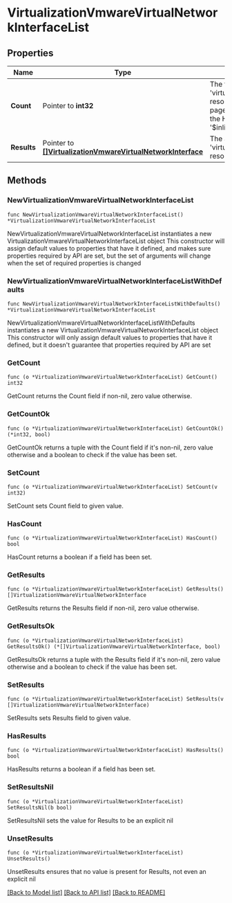 # VirtualizationVmwareVirtualNetworkInterfaceList

## Properties

Name | Type | Description | Notes
------------ | ------------- | ------------- | -------------
**Count** | Pointer to **int32** | The total number of &#39;virtualization.VmwareVirtualNetworkInterface&#39; resources matching the request, accross all pages. The &#39;Count&#39; attribute is included when the HTTP GET request includes the &#39;$inlinecount&#39; parameter. | [optional] 
**Results** | Pointer to [**[]VirtualizationVmwareVirtualNetworkInterface**](VirtualizationVmwareVirtualNetworkInterface.md) | The array of &#39;virtualization.VmwareVirtualNetworkInterface&#39; resources matching the request. | [optional] 

## Methods

### NewVirtualizationVmwareVirtualNetworkInterfaceList

`func NewVirtualizationVmwareVirtualNetworkInterfaceList() *VirtualizationVmwareVirtualNetworkInterfaceList`

NewVirtualizationVmwareVirtualNetworkInterfaceList instantiates a new VirtualizationVmwareVirtualNetworkInterfaceList object
This constructor will assign default values to properties that have it defined,
and makes sure properties required by API are set, but the set of arguments
will change when the set of required properties is changed

### NewVirtualizationVmwareVirtualNetworkInterfaceListWithDefaults

`func NewVirtualizationVmwareVirtualNetworkInterfaceListWithDefaults() *VirtualizationVmwareVirtualNetworkInterfaceList`

NewVirtualizationVmwareVirtualNetworkInterfaceListWithDefaults instantiates a new VirtualizationVmwareVirtualNetworkInterfaceList object
This constructor will only assign default values to properties that have it defined,
but it doesn't guarantee that properties required by API are set

### GetCount

`func (o *VirtualizationVmwareVirtualNetworkInterfaceList) GetCount() int32`

GetCount returns the Count field if non-nil, zero value otherwise.

### GetCountOk

`func (o *VirtualizationVmwareVirtualNetworkInterfaceList) GetCountOk() (*int32, bool)`

GetCountOk returns a tuple with the Count field if it's non-nil, zero value otherwise
and a boolean to check if the value has been set.

### SetCount

`func (o *VirtualizationVmwareVirtualNetworkInterfaceList) SetCount(v int32)`

SetCount sets Count field to given value.

### HasCount

`func (o *VirtualizationVmwareVirtualNetworkInterfaceList) HasCount() bool`

HasCount returns a boolean if a field has been set.

### GetResults

`func (o *VirtualizationVmwareVirtualNetworkInterfaceList) GetResults() []VirtualizationVmwareVirtualNetworkInterface`

GetResults returns the Results field if non-nil, zero value otherwise.

### GetResultsOk

`func (o *VirtualizationVmwareVirtualNetworkInterfaceList) GetResultsOk() (*[]VirtualizationVmwareVirtualNetworkInterface, bool)`

GetResultsOk returns a tuple with the Results field if it's non-nil, zero value otherwise
and a boolean to check if the value has been set.

### SetResults

`func (o *VirtualizationVmwareVirtualNetworkInterfaceList) SetResults(v []VirtualizationVmwareVirtualNetworkInterface)`

SetResults sets Results field to given value.

### HasResults

`func (o *VirtualizationVmwareVirtualNetworkInterfaceList) HasResults() bool`

HasResults returns a boolean if a field has been set.

### SetResultsNil

`func (o *VirtualizationVmwareVirtualNetworkInterfaceList) SetResultsNil(b bool)`

 SetResultsNil sets the value for Results to be an explicit nil

### UnsetResults
`func (o *VirtualizationVmwareVirtualNetworkInterfaceList) UnsetResults()`

UnsetResults ensures that no value is present for Results, not even an explicit nil

[[Back to Model list]](../README.md#documentation-for-models) [[Back to API list]](../README.md#documentation-for-api-endpoints) [[Back to README]](../README.md)


